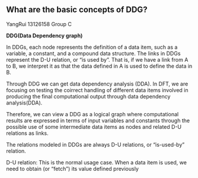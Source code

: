 ## What are the basic concepts of DDG? ##

YangRui  13126158       Group C

**DDG(Data Dependency graph)**

In DDGs, each node represents the definition of a data item, such as a variable, a constant, and a compound data structure. The links in DDGs represent the D-U relation, or “is used by”.  That is, if we have a link from A to B, we interpret it as that the data defined in A is used to define the data in B.

Through DDG we can get data dependency analysis (DDA). In DFT, we are focusing on testing the coirrect handling of different data items involved in producing the final computational output through data dependency analysis(DDA).

Therefore, we can view a DDG as a logical graph where computational results 
are expressed in terms of input variables and constants through the possible use of some intermediate data items as nodes and related D-U relations as links. 

The relations modeled in DDGs are always D-U relations, or “is-used-by” relation. 

D-U relation: This is the normal usage case.  When a data item is used, we need to obtain (or “fetch”) its value defined previously


